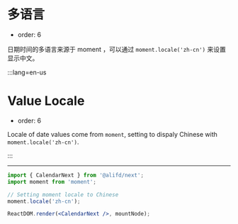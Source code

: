 # 多语言

-   order: 6

日期时间的多语言来源于 moment ，可以通过 `moment.locale('zh-cn')` 来设置显示中文。

:::lang=en-us

# Value Locale

-   order: 6

Locale of date values come from `moment`, setting to dispaly Chinese with `moment.locale('zh-cn')`.

:::

---

```jsx
import { CalendarNext } from '@alifd/next';
import moment from 'moment';

// Setting moment locale to Chinese
moment.locale('zh-cn');

ReactDOM.render(<CalendarNext />, mountNode);
```
